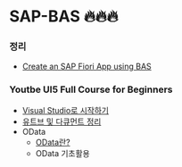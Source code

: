 # SAP-BAS 🔥🔥🔥
### 정리
- [Create an SAP Fiori App using BAS](https://www.notion.so/Create-an-SAP-Fiori-App-using-BAS-1f734f80ea1d41a199208b864e8f9d3c)


### Youtbe UI5 Full Course for Beginners
- [Visual Studio로 시작하기](https://www.notion.so/Visual-Studio-7ad8d689928f4019bdcc0371b96f4818)
- [유트브 및 다큐먼트 정리](https://www.notion.so/57c3af73116a4f008f1764735f9385db?v=03d2b442daac4e79935ff59bdaa83839)
- OData
  - [OData란?](https://www.notion.so/ODta-d7570429a9fb4853a74d5e9752397e5c)
  - OData 기초활용
